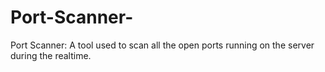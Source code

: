 # Port-Scanner-
Port Scanner: A tool used to scan all the open ports running on the server during the realtime.
